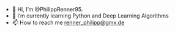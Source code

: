 - 👋 Hi, I’m @PhilippRenner95.
- 🌱 I’m currently learning Python and Deep Learning Algorithms
- 📫 How to reach me renner_philipp@gmx.de

<!---
PhilippRenner95/PhilippRenner95 is a ✨ special ✨ repository because its `README.md` (this file) appears on your GitHub profile.
You can click the Preview link to take a look at your changes.
--->
